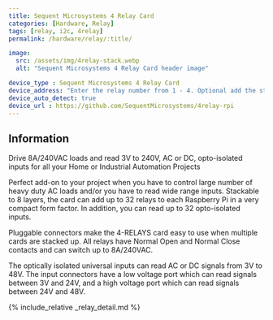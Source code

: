 ```yaml
---
title: Sequent Microsystems 4 Relay Card
categories: [Hardware, Relay]
tags: [relay, i2c, 4relay]
permalink: /hardware/relay/:title/

image:
  src: /assets/img/4relay-stack.webp
  alt: "Sequent Microsystems 4 Relay Card header image"

device_type : Sequent Microsystems 4 Relay Card
device_address: "Enter the relay number from 1 - 4. Optional add the stack level number. Default 0."
device_auto_detect: true
device_url : https://github.com/SequentMicrosystems/4relay-rpi
---
```


## Information
Drive 8A/240VAC loads and read 3V to 240V, AC or DC, opto-isolated inputs for all your Home or Industrial Automation Projects

Perfect add-on to your project when you have to control large number of heavy duty AC loads and/or you have to read wide range inputs. Stackable to 8 layers, the card can add up to 32 relays to each Raspberry Pi in a very compact form factor. In addition, you can read up to 32 opto-isolated inputs.

Pluggable connectors make the 4-RELAYS card easy to use when multiple cards are stacked up.  All relays have Normal Open and Normal Close contacts and can switch up to 8A/240VAC.

The optically isolated universal inputs can read AC or DC signals from 3V to 48V. The input connectors have a low voltage port which can read signals between 3V and 24V, and a high voltage port which can read signals between 24V and 48V.

{% include_relative _relay_detail.md %}